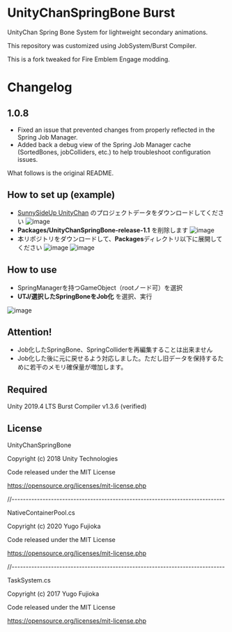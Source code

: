 # UnityChanSpringBone Burst
UnityChan Spring Bone System for lightweight secondary animations.

This repository was customized using JobSystem/Burst Compiler.

This is a fork tweaked for Fire Emblem Engage modding.

# Changelog

## 1.0.8
- Fixed an issue that prevented changes from properly reflected in the Spring Job Manager.
- Added back a debug view of the Spring Job Manager cache (SortedBones, jobColliders, etc.) to help troubleshoot configuration issues.

What follows is the original README.

## How to set up (example)

- [SunnySideUp UnityChan](https://unity-chan.com/contents/news/3878/) のプロジェクトデータをダウンロードしてください
![image](https://user-images.githubusercontent.com/57246289/90631247-5854a680-e25d-11ea-8ab8-be3147681e29.png)
- **Packages/UnityChanSpringBone-release-1.1** を削除します
![image](https://user-images.githubusercontent.com/57246289/90631366-981b8e00-e25d-11ea-80b0-c28adacea6b4.png)
- 本リポジトリをダウンロードして、**Packages**ディレクトリ以下に展開してください
![image](https://user-images.githubusercontent.com/57246289/90633807-aff51100-e261-11ea-9e3d-ff898adaba33.png)
![image](https://user-images.githubusercontent.com/57246289/90633717-7f14dc00-e261-11ea-9b77-9b1cc085cd39.png)

## How to use

- SpringManagerを持つGameObject（rootノード可）を選択
- **UTJ/選択したSpringBoneをJob化** を選択、実行

![image](https://user-images.githubusercontent.com/57246289/90634062-1a0db600-e262-11ea-998a-c7f239a09ef0.png)


## Attention!

- Job化したSpringBone、SpringColliderを再編集することは出来ません
- Job化した後に元に戻せるよう対応しました。ただし旧データを保持するために若干のメモリ確保量が増加します。



## Required

Unity 2019.4 LTS
Burst Compiler v1.3.6 (verified)



## License

UnityChanSpringBone

Copyright (c) 2018 Unity Technologies

Code released under the MIT License

https://opensource.org/licenses/mit-license.php

//----------------------------------------------------------------------------

NativeContainerPool.cs

Copyright (c) 2020 Yugo Fujioka

Code released under the MIT License

https://opensource.org/licenses/mit-license.php

//----------------------------------------------------------------------------

TaskSystem.cs

Copyright (c) 2017 Yugo Fujioka

Code released under the MIT License

https://opensource.org/licenses/mit-license.php
